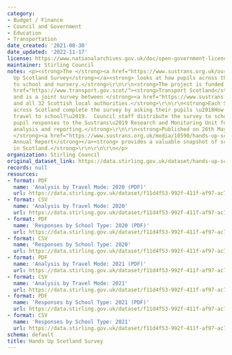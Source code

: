 ```yaml
---
category:
- Budget / Finance
- Council and Government
- Education
- Transportation
date_created: '2021-08-30'
date_updated: '2022-11-17'
license: https://www.nationalarchives.gov.uk/doc/open-government-licence/version/3/
maintainer: Stirling Council
notes: <p><strong>The </strong><a href="https://www.sustrans.org.uk/our-blog/projects/uk-wide/scotland/hands-up-scotland-survey/"><strong>Hands
  Up Scotland Survey</strong></a><strong> looks at how pupils across the country travel
  to school and nursery.</strong>\r\n\r\n<strong>The project is funded by </strong><a
  href="https://www.transport.gov.scot/"><strong>Transport Scotland</strong></a><strong>
  and is a joint survey between </strong><a href="https://www.sustrans.org.uk/about-us/our-work-in-scotland/"><strong>Sustrans</strong></a><strong>
  and all 32 Scottish local authorities.</strong>\r\n\r\n<strong>Each September, schools
  across Scotland complete the survey by asking their pupils \u2018How do you normally
  travel to school?\u2019.  Council staff distribute the survey to schools and return
  pupil responses to the Sustrans\u2019 Research and Monitoring Unit for overall collation,
  analysis and reporting.</strong>\r\n\r\n<strong>Published on 26th May, 2022, the
  </strong><a href="https://www.sustrans.org.uk/media/10590/hands-up-scotland-2021_national-results.xlsx"><strong>2021
  Annual Report</strong></a><strong> provides a valuable snapshot of school travel
  in Scotland.</strong>\r\n\r\n\r\n</p>
organization: Stirling Council
original_dataset_link: https://data.stirling.gov.uk/dataset/hands-up-scotland-survey
records: null
resources:
- format: PDF
  name: 'Analysis by Travel Mode: 2020 (PDF)'
  url: https://data.stirling.gov.uk/dataset/f11d4f53-992f-411f-af97-ac777b9b475e/resource/afd01555-f023-427a-a2b8-4d28e4d0cf51/download/20210903-huss-2020-analysis-by-travel-mode.pdf
- format: CSV
  name: 'Analysis by Travel Mode: 2020'
  url: https://data.stirling.gov.uk/dataset/f11d4f53-992f-411f-af97-ac777b9b475e/resource/4788788b-e360-4cc7-afd5-160d34e41044/download/20210903-huss-2020-analysis-by-travel-mode.csv
- format: PDF
  name: 'Responses by School Type: 2020 (PDF)'
  url: https://data.stirling.gov.uk/dataset/f11d4f53-992f-411f-af97-ac777b9b475e/resource/88ab2a21-ad70-4f6f-84a6-e007e7778a5e/download/20210903-huss-2020-responses-by-school-type.pdf
- format: CSV
  name: 'Responses by School Type: 2020'
  url: https://data.stirling.gov.uk/dataset/f11d4f53-992f-411f-af97-ac777b9b475e/resource/1a8f6e84-0647-4055-bf7e-68fdda16b16b/download/20210903-huss-2020-responses-by-school-type.csv
- format: PDF
  name: 'Analysis by Travel Mode: 2021 (PDF)'
  url: https://data.stirling.gov.uk/dataset/f11d4f53-992f-411f-af97-ac777b9b475e/resource/bbee16e6-acdb-4c97-83e4-f9e5c20e3dc4/download/20210606-stirling-huss-analysis-by-travel-mode-2021.pdf
- format: CSV
  name: 'Analysis by Travel Mode: 2021'
  url: https://data.stirling.gov.uk/dataset/f11d4f53-992f-411f-af97-ac777b9b475e/resource/f81a0575-b772-44e3-896e-758afd64fed4/download/20210606-stirling-huss-analysis-by-travel-mode-2021.csv
- format: PDF
  name: 'Responses by School Type: 2021 (PDF)'
  url: https://data.stirling.gov.uk/dataset/f11d4f53-992f-411f-af97-ac777b9b475e/resource/0eacf31a-db8b-4593-8593-09fd0eab4c38/download/20220606-stirling-huss-responses-by-school-type-2021.pdf
- format: CSV
  name: 'Responses by School Type: 2021'
  url: https://data.stirling.gov.uk/dataset/f11d4f53-992f-411f-af97-ac777b9b475e/resource/d3dae78a-d0d3-47ba-a114-3b779d3df478/download/20220606-stirling-huss-responses-by-school-type-2021.csv
schema: default
title: Hands Up Scotland Survey
---
```

